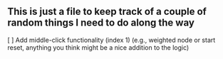 ## This is just a file to keep track of a couple of random things I need to do along the way
[ ] Add middle-click functionality (index 1) (e.g., weighted node or start reset, anything you think might be a nice addition to the logic)
